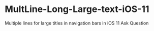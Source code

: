 # MultLine-Long-Large-text-iOS-11
Multiple lines for large titles in navigation bars in iOS 11  Ask Question
